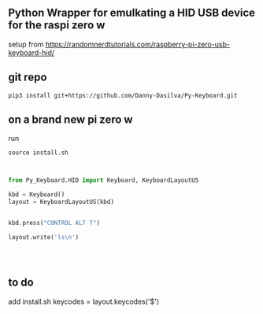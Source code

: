 ## Python Wrapper for emulkating a HID USB device for the raspi zero w

setup from  https://randomnerdtutorials.com/raspberry-pi-zero-usb-keyboard-hid/



## git repo

`pip3 install git+https://github.com/Danny-Dasilva/Py-Keyboard.git`
## on a brand new pi zero w

run

`source install.sh`



```python


from Py_Keyboard.HID import Keyboard, KeyboardLayoutUS

kbd = Keyboard()
layout = KeyboardLayoutUS(kbd)


kbd.press("CONTROL ALT T")

layout.write('ls\n')





```



## to do
add install.sh
keycodes = layout.keycodes('$')